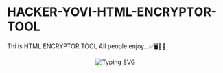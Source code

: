 # HACKER-YOVI-HTML-ENCRYPTOR-TOOL
Thi is HTML ENCRYPTOR TOOL All people enjoy...✅🖥️🧑‍💻
<div align="center">
<a href="https://git.io/typing-svg"><img src="https://readme-typing-svg.demolab.com?font=Bungee+Shade&size=50&pause=1000&color=F710B1&center=true&width=910&height=100&lines=Thi'is+HTML+ENCRYPTOR+TOOL;DEVELOPED+By+HACKER+YOVI" alt="Typing SVG" /></a>
